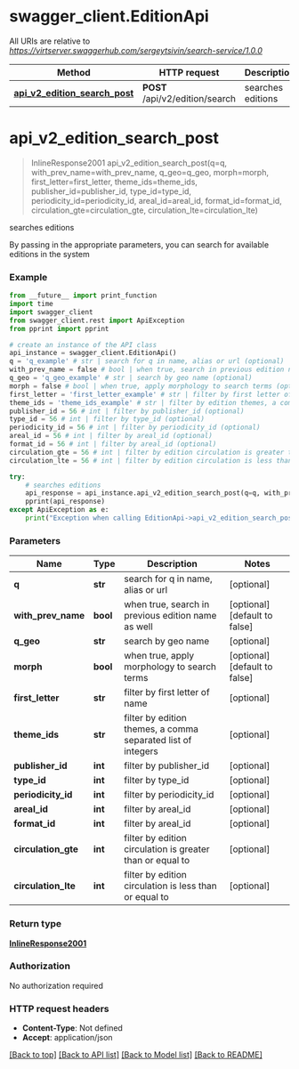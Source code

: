 # swagger_client.EditionApi

All URIs are relative to *https://virtserver.swaggerhub.com/sergeytsivin/search-service/1.0.0*

Method | HTTP request | Description
------------- | ------------- | -------------
[**api_v2_edition_search_post**](EditionApi.md#api_v2_edition_search_post) | **POST** /api/v2/edition/search | searches editions


# **api_v2_edition_search_post**
> InlineResponse2001 api_v2_edition_search_post(q=q, with_prev_name=with_prev_name, q_geo=q_geo, morph=morph, first_letter=first_letter, theme_ids=theme_ids, publisher_id=publisher_id, type_id=type_id, periodicity_id=periodicity_id, areal_id=areal_id, format_id=format_id, circulation_gte=circulation_gte, circulation_lte=circulation_lte)

searches editions

By passing in the appropriate parameters, you can search for available editions in the system 

### Example
```python
from __future__ import print_function
import time
import swagger_client
from swagger_client.rest import ApiException
from pprint import pprint

# create an instance of the API class
api_instance = swagger_client.EditionApi()
q = 'q_example' # str | search for q in name, alias or url (optional)
with_prev_name = false # bool | when true, search in previous edition name as well (optional) (default to false)
q_geo = 'q_geo_example' # str | search by geo name (optional)
morph = false # bool | when true, apply morphology to search terms (optional) (default to false)
first_letter = 'first_letter_example' # str | filter by first letter of name (optional)
theme_ids = 'theme_ids_example' # str | filter by edition themes, a comma separated list of integers (optional)
publisher_id = 56 # int | filter by publisher_id (optional)
type_id = 56 # int | filter by type_id (optional)
periodicity_id = 56 # int | filter by periodicity_id (optional)
areal_id = 56 # int | filter by areal_id (optional)
format_id = 56 # int | filter by areal_id (optional)
circulation_gte = 56 # int | filter by edition circulation is greater than or equal to (optional)
circulation_lte = 56 # int | filter by edition circulation is less than or equal to (optional)

try:
    # searches editions
    api_response = api_instance.api_v2_edition_search_post(q=q, with_prev_name=with_prev_name, q_geo=q_geo, morph=morph, first_letter=first_letter, theme_ids=theme_ids, publisher_id=publisher_id, type_id=type_id, periodicity_id=periodicity_id, areal_id=areal_id, format_id=format_id, circulation_gte=circulation_gte, circulation_lte=circulation_lte)
    pprint(api_response)
except ApiException as e:
    print("Exception when calling EditionApi->api_v2_edition_search_post: %s\n" % e)
```

### Parameters

Name | Type | Description  | Notes
------------- | ------------- | ------------- | -------------
 **q** | **str**| search for q in name, alias or url | [optional] 
 **with_prev_name** | **bool**| when true, search in previous edition name as well | [optional] [default to false]
 **q_geo** | **str**| search by geo name | [optional] 
 **morph** | **bool**| when true, apply morphology to search terms | [optional] [default to false]
 **first_letter** | **str**| filter by first letter of name | [optional] 
 **theme_ids** | **str**| filter by edition themes, a comma separated list of integers | [optional] 
 **publisher_id** | **int**| filter by publisher_id | [optional] 
 **type_id** | **int**| filter by type_id | [optional] 
 **periodicity_id** | **int**| filter by periodicity_id | [optional] 
 **areal_id** | **int**| filter by areal_id | [optional] 
 **format_id** | **int**| filter by areal_id | [optional] 
 **circulation_gte** | **int**| filter by edition circulation is greater than or equal to | [optional] 
 **circulation_lte** | **int**| filter by edition circulation is less than or equal to | [optional] 

### Return type

[**InlineResponse2001**](InlineResponse2001.md)

### Authorization

No authorization required

### HTTP request headers

 - **Content-Type**: Not defined
 - **Accept**: application/json

[[Back to top]](#) [[Back to API list]](../README.md#documentation-for-api-endpoints) [[Back to Model list]](../README.md#documentation-for-models) [[Back to README]](../README.md)

